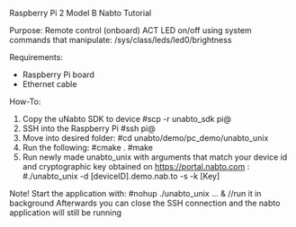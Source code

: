 Raspberry Pi 2 Model B Nabto Tutorial

Purpose: Remote control (onboard) ACT LED on/off using system commands that manipulate:
/sys/class/leds/led0/brightness

Requirements:
- Raspberry Pi board
- Ethernet cable

How-To:
1. Copy the uNabto SDK to device
#scp -r unabto_sdk pi@<ip>
2. SSH into the Raspberry Pi
#ssh pi@<ip>
3. Move into desired folder:
#cd unabto/demo/pc_demo/unabto_unix
4. Run the following:
#cmake .
#make
5. Run newly made unabto_unix with arguments that match your device id and cryptographic key obtained on https://portal.nabto.com :
#./unabto_unix -d [deviceID].demo.nab.to -s -k [Key]

Note! Start the application with:
#nohup ./unabto_unix ... &         //run it in background
Afterwards you can close the SSH connection and the nabto application will still be running
